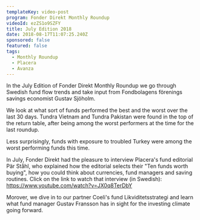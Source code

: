 ```yaml
---
templateKey: video-post
program: Fonder Direkt Monthly Roundup
videoId: ezZS1o9SZFY
title: July Edition 2018
date: 2018-08-17T11:07:25.240Z
sponsored: false
featured: false
tags:
  - Monthly Roundup
  - Placera
  - Avanza
---
```

In the July Edition of Fonder Direkt Monthly Roundup we go through Swedish fund flow trends and take input from Fondbolagens förenings savings economist Gustav Sjöholm.


We look at what sort of funds performed the best and the worst over the last 30 days. Tundra Vietnam and Tundra Pakistan were found in the top of the return table, after being among the worst performers at the time for the last roundup.


Less surprisingly, funds with exposure to troubled Turkey were among the worst performing funds this time.


In July, Fonder Direkt had the pleasure to interview Placera's fund editorial Pär Ståhl, who explained how the editorial selects their "Ten funds worth buying", how you could think about currencies, fund managers and saving routines. Click on the link to watch that interview (in Swedish): <https://www.youtube.com/watch?v=JX0q8TerDbY>


Morover, we dive in to our partner Coeli's fund Likviditetsstrategi and learn what fund manager Gustav Fransson has in sight for the investing climate going forward.
